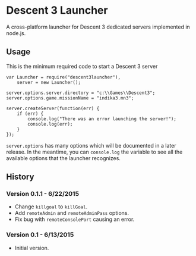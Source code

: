 # Descent 3 Launcher

A cross-platform launcher for Descent 3 dedicated servers implemented in node.js.

## Usage

This is the minimum required code to start a Descent 3 server 

```
var Launcher = require("descent3launcher"),
    server = new Launcher();

server.options.server.directory = "c:\\Games\\Descent3";
server.options.game.missionName = "indika3.mn3";

server.createServer(function(err) {
    if (err) {
        console.log("There was an error launching the server!");
        console.log(err);
    }
});
```

`server.options` has many options which will be documented in a later release.  In the meantime, you can `console.log` the variable to see all the available options that the launcher recognizes.

## History

### Version 0.1.1 - 6/22/2015

* Change `killgoal` to `killGoal`.
* Add `remoteAdmin` and `remoteAdminPass` options.
* Fix bug with `remoteConsolePort` causing an error.

### Version 0.1 - 6/13/2015

* Initial version.
